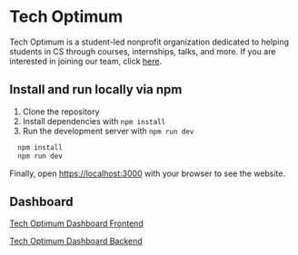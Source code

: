 # Tech Optimum

Tech Optimum is a student-led nonprofit organization dedicated to helping students in CS through courses, internships, talks, and more. If you are interested in joining our team, click [here](https://techoptimum.org/join-team).

## Install and run locally via npm

1. Clone the repository
2. Install dependencies with `npm install`
3. Run the development server with `npm run dev`

```bash
  npm install
  npm run dev
```

Finally, open [https://localhost:3000](https://localhost:3000) with your browser to see the website.

## Dashboard

[Tech Optimum Dashboard Frontend](https://github.com/TechOptimum/NextJs-Dashboard)

[Tech Optimum Dashboard Backend](https://github.com/TechOptimum/NextJs-Dashboard-Backend)
